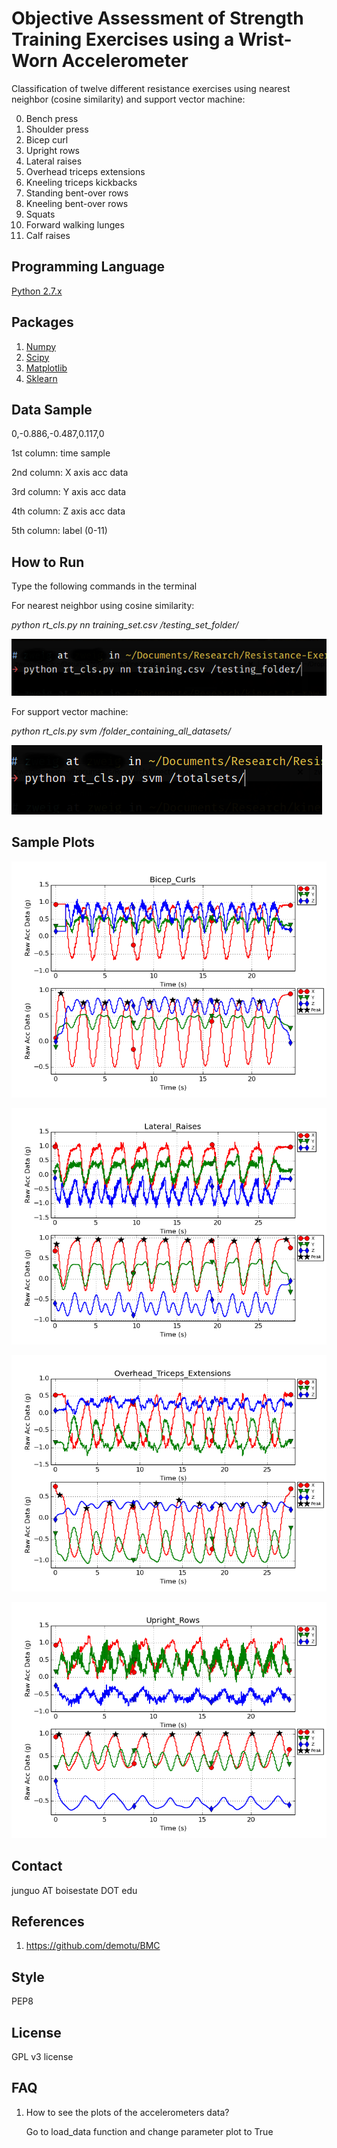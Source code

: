 # Objective Assessment of Strength Training Exercises using a Wrist-Worn Accelerometer #
Classification of twelve different resistance exercises using nearest neighbor (cosine similarity) and support vector machine:

0. Bench press
1. Shoulder press
2. Bicep curl
3. Upright rows
4. Lateral raises
5. Overhead triceps extensions
6. Kneeling triceps kickbacks
7. Standing bent-over rows
8. Kneeling bent-over rows
9. Squats
10. Forward walking lunges
11. Calf raises

## Programming Language ##
[Python 2.7.x](https://www.python.org/)

## Packages ##
1. [Numpy](http://www.numpy.org/)
2. [Scipy](https://www.scipy.org/)
3. [Matplotlib](http://matplotlib.org/)
4. [Sklearn](http://scikit-learn.org/stable/)

## Data Sample ##
0,-0.886,-0.487,0.117,0

1st column: time sample

2nd column: X axis acc data

3rd column: Y axis acc data

4th column: Z axis acc data

5th column: label (0-11)

## How to Run ##
Type the following commands in the terminal

For nearest neighbor using cosine similarity:

  *python rt_cls.py nn training_set.csv /testing_set_folder/*

![](./nn.png)

For support vector machine:

  *python rt_cls.py svm /folder_containing_all_datasets/*

![](./svm.png)

## Sample Plots ##

![](./bicep.png)

![](./lateral.png)

![](./tricep.png)

![](./upright.png)

## Contact ##
junguo AT boisestate DOT edu

## References ##
1. https://github.com/demotu/BMC

## Style ##
PEP8

## License ##
GPL v3 license

## FAQ ##
1. How to see the plots of the accelerometers data?

    Go to load_data function and change parameter plot to True


